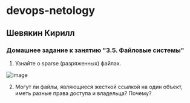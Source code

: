 # devops-netology  
## Шевякин Кирилл  

### Домашнее задание к занятию "3.5. Файловые системы"
  
1) Узнайте о sparse (разряженных) файлах.  

![image](https://user-images.githubusercontent.com/93198418/151925249-1a25a88b-bb33-410b-8c94-a4e8db44d7b3.png)  

2) Могут ли файлы, являющиеся жесткой ссылкой на один объект, иметь разные права доступа и владельца? Почему?  

